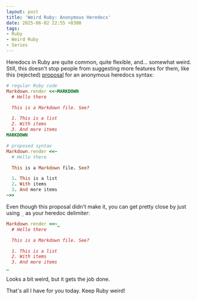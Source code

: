 ```yaml
---
layout: post
title: 'Weird Ruby: Anonymous Heredocs'
date: 2025-06-02 22:55 +0300
tags:
- Ruby
- Weird Ruby
- Series
---
```


Heredocs in Ruby are quite common, quite flexible, and... somewhat weird. Still,
this doesn't stop people from suggesting more features for them, like this
(rejected) [proposal](https://bugs.ruby-lang.org/issues/20852) for an anonymous
heredocs syntax:

```ruby
# regular Ruby code
Markdown.render <<~MARKDOWN
  # Hello there

  This is a Markdown file. See?

  1. This is a list
  2. With items
  3. And more items
MARKDOWN

# proposed syntax
Markdown.render <<~
  # Hello there

  This is a Markdown file. See?

  1. This is a list
  2. With items
  3. And more items
~>>
```

Even though this proposal didn't make it, you can get pretty close by just using `_`
as your heredoc delimiter:

```ruby
Markdown.render <<~_
  # Hello there

  This is a Markdown file. See?

  1. This is a list
  2. With items
  3. And more items
_
```

Looks a bit weird, but it gets the job done.

That's all I have for you today. Keep Ruby weird!
